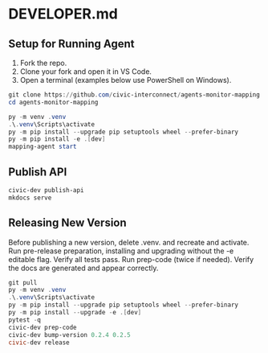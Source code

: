 # DEVELOPER.md

## Setup for Running Agent

1. Fork the repo.
2. Clone your fork and open it in VS Code.
3. Open a terminal (examples below use PowerShell on Windows).

```powershell
git clone https://github.com/civic-interconnect/agents-monitor-mapping.git
cd agents-monitor-mapping

py -m venv .venv
.\.venv\Scripts\activate
py -m pip install --upgrade pip setuptools wheel --prefer-binary
py -m pip install -e .[dev]
mapping-agent start
```

## Publish API

```powershell
civic-dev publish-api
mkdocs serve
```

## Releasing New Version

Before publishing a new version, delete .venv. and recreate and activate.
Run pre-release preparation, installing and upgrading without the -e editable flag.
Verify all tests pass. Run prep-code (twice if needed).
Verify the docs are generated and appear correctly.

```powershell
git pull
py -m venv .venv
.\.venv\Scripts\activate
py -m pip install --upgrade pip setuptools wheel --prefer-binary
py -m pip install --upgrade -e .[dev]
pytest -q
civic-dev prep-code
civic-dev bump-version 0.2.4 0.2.5
civic-dev release
```
